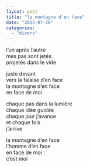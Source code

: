 ```yaml
---
layout: post
title: "la montagne d'en face"
date: "2013-07-20"
categories:
  - "divers"
---
```


l’un après l’autre  
mes pas sont jetés  
projetés dans le vide  

juste devant  
vers la falaise d’en face  
la montagne d’en face  
en face de moi  

chaque pas dans la lumière  
chaque idée guidée  
chaque jour j’avance  
et chaque fois  
j’arrive  

la montagne d’en face  
l’homme d’en face  
en face de moi :  
c’est moi  
